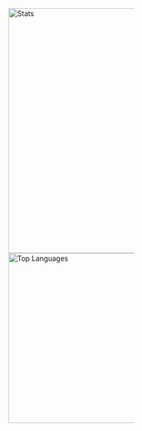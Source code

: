 <div>
    <picture>
<source 
  srcset="https://github-readme-stats.vercel.app/api?username=timlg07&count_private=true&hide_border=true&show_icons=true&count_private=true&include_all_commits=true&bg_color=0d1117ff&theme=dark"
  media="(prefers-color-scheme: dark)"
/>
<source
  srcset="https://github-readme-stats.vercel.app/api?username=timlg07&count_private=true&hide_border=true&show_icons=true&count_private=true&include_all_commits=true"
  media="(prefers-color-scheme: light), (prefers-color-scheme: no-preference)"
/>
<img src="https://github-readme-stats.vercel.app/api?username=timlg07&count_private=true&hide_border=true&show_icons=true&count_private=true&include_all_commits=true" alt="Stats" width="490" style="max-width:50%">
</picture>
    
<picture>
<source 
  srcset="https://github-readme-stats.vercel.app/api/top-langs/?username=timlg07&count_private=true&hide_border=true&exclude_repo=MatterelloMV&langs_count=10&layout=compact&bg_color=0d1117ff&theme=dark"
  media="(prefers-color-scheme: dark)"
/>
<source
  srcset="https://github-readme-stats.vercel.app/api/top-langs/?username=timlg07&count_private=true&hide_border=true&exclude_repo=MatterelloMV&langs_count=10&layout=compact"
  media="(prefers-color-scheme: light), (prefers-color-scheme: no-preference)"
/>
<img src="https://github-readme-stats.vercel.app/api/top-langs/?username=timlg07&count_private=true&hide_border=true&exclude_repo=MatterelloMV&langs_count=10&layout=compact" alt="Top Languages"width="340" style="max-width:50%">
</picture>
</div>

